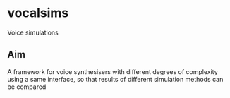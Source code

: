 # vocalsims
Voice simulations

## Aim
A framework for voice synthesisers with different degrees of complexity using a same interface, so that results of different simulation methods can be compared

